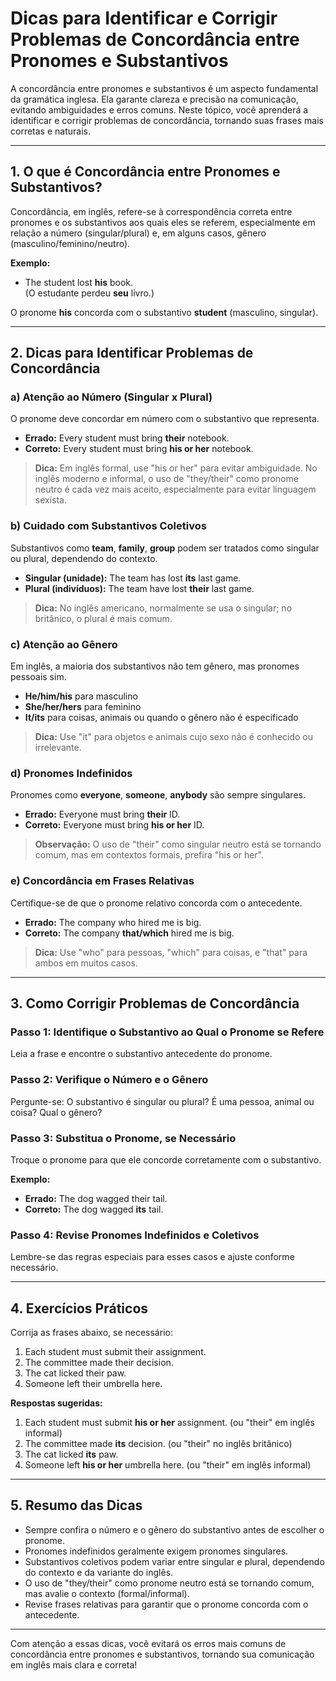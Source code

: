 # Dicas para Identificar e Corrigir Problemas de Concordância entre Pronomes e Substantivos

A concordância entre pronomes e substantivos é um aspecto fundamental da gramática inglesa. Ela garante clareza e precisão na comunicação, evitando ambiguidades e erros comuns. Neste tópico, você aprenderá a identificar e corrigir problemas de concordância, tornando suas frases mais corretas e naturais.

---

## 1. O que é Concordância entre Pronomes e Substantivos?

Concordância, em inglês, refere-se à correspondência correta entre pronomes e os substantivos aos quais eles se referem, especialmente em relação a número (singular/plural) e, em alguns casos, gênero (masculino/feminino/neutro).

**Exemplo:**
- The student lost **his** book.  
  (O estudante perdeu **seu** livro.)

O pronome **his** concorda com o substantivo **student** (masculino, singular).

---

## 2. Dicas para Identificar Problemas de Concordância

### a) Atenção ao Número (Singular x Plural)

O pronome deve concordar em número com o substantivo que representa.

- **Errado:** Every student must bring **their** notebook.
- **Correto:** Every student must bring **his or her** notebook.

> **Dica:** Em inglês formal, use "his or her" para evitar ambiguidade. No inglês moderno e informal, o uso de "they/their" como pronome neutro é cada vez mais aceito, especialmente para evitar linguagem sexista.

### b) Cuidado com Substantivos Coletivos

Substantivos como **team**, **family**, **group** podem ser tratados como singular ou plural, dependendo do contexto.

- **Singular (unidade):** The team has lost **its** last game.
- **Plural (indivíduos):** The team have lost **their** last game.

> **Dica:** No inglês americano, normalmente se usa o singular; no britânico, o plural é mais comum.

### c) Atenção ao Gênero

Em inglês, a maioria dos substantivos não tem gênero, mas pronomes pessoais sim.

- **He/him/his** para masculino
- **She/her/hers** para feminino
- **It/its** para coisas, animais ou quando o gênero não é especificado

> **Dica:** Use "it" para objetos e animais cujo sexo não é conhecido ou irrelevante.

### d) Pronomes Indefinidos

Pronomes como **everyone**, **someone**, **anybody** são sempre singulares.

- **Errado:** Everyone must bring **their** ID.
- **Correto:** Everyone must bring **his or her** ID.

> **Observação:** O uso de "their" como singular neutro está se tornando comum, mas em contextos formais, prefira "his or her".

### e) Concordância em Frases Relativas

Certifique-se de que o pronome relativo concorda com o antecedente.

- **Errado:** The company who hired me is big.
- **Correto:** The company **that/which** hired me is big.

> **Dica:** Use "who" para pessoas, "which" para coisas, e "that" para ambos em muitos casos.

---

## 3. Como Corrigir Problemas de Concordância

### Passo 1: Identifique o Substantivo ao Qual o Pronome se Refere

Leia a frase e encontre o substantivo antecedente do pronome.

### Passo 2: Verifique o Número e o Gênero

Pergunte-se: O substantivo é singular ou plural? É uma pessoa, animal ou coisa? Qual o gênero?

### Passo 3: Substitua o Pronome, se Necessário

Troque o pronome para que ele concorde corretamente com o substantivo.

**Exemplo:**
- **Errado:** The dog wagged their tail.
- **Correto:** The dog wagged **its** tail.

### Passo 4: Revise Pronomes Indefinidos e Coletivos

Lembre-se das regras especiais para esses casos e ajuste conforme necessário.

---

## 4. Exercícios Práticos

Corrija as frases abaixo, se necessário:

1. Each student must submit their assignment.
2. The committee made their decision.
3. The cat licked their paw.
4. Someone left their umbrella here.

**Respostas sugeridas:**

1. Each student must submit **his or her** assignment. (ou "their" em inglês informal)
2. The committee made **its** decision. (ou "their" no inglês britânico)
3. The cat licked **its** paw.
4. Someone left **his or her** umbrella here. (ou "their" em inglês informal)

---

## 5. Resumo das Dicas

- Sempre confira o número e o gênero do substantivo antes de escolher o pronome.
- Pronomes indefinidos geralmente exigem pronomes singulares.
- Substantivos coletivos podem variar entre singular e plural, dependendo do contexto e da variante do inglês.
- O uso de "they/their" como pronome neutro está se tornando comum, mas avalie o contexto (formal/informal).
- Revise frases relativas para garantir que o pronome concorda com o antecedente.

---

Com atenção a essas dicas, você evitará os erros mais comuns de concordância entre pronomes e substantivos, tornando sua comunicação em inglês mais clara e correta!